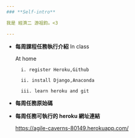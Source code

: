 ```yaml
---
### **Self-intro**

我是 經濟二 游祖鈞。<3

---
```

* **每周課程任務執行介紹**
    In class
    
    At home

        i. register Heroku,Github

        ii. install Django,Anaconda

        iii. learn heroku and git
* **每周任務原始碼**
    
* **每周任務可執行的 heroku 網址連結**

    <https://agile-caverns-80149.herokuapp.com/>
